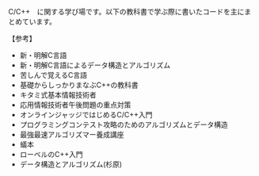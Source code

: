 C/C++　に関する学び場です。以下の教科書で学ぶ際に書いたコードを主にまとめています。

【参考】
- 新・明解C言語
- 新・明解C言語によるデータ構造とアルゴリズム
- 苦しんで覚えるC言語
- 基礎からしっかりまなぶC++の教科書
- キタミ式基本情報技術者
- 応用情報技術者午後問題の重点対策
- オンラインジャッジではじめるC/C++入門
- プログラミングコンテスト攻略のためのアルゴリズムとデータ構造
- 最強最速アルゴリズマー養成講座
- 蟻本
- ローベルのC++入門
- データ構造とアルゴリズム(杉原)

